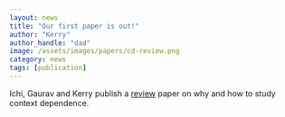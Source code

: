 ```yaml
---
layout: news
title: "Our first paper is out!"
author: "Kerry"
author_handle: "dad"
image: /assets/images/papers/cd-review.png
category: news
tags: [publication]
---
```

Ichi, Gaurav and Kerry publish a [review] paper on why and how to study context dependence.

[review]: http://kgslab.org/papers/paper/context-dependence-review

